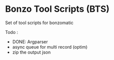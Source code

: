 # Bonzo Tool Scripts (BTS)

Set of tool scripts for bonzomatic

Todo :

- DONE: Argparser
- async queue for multi record (optim)
- zip the output json
